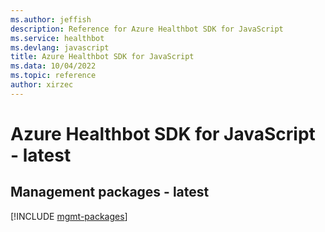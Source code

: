 ```yaml
---
ms.author: jeffish
description: Reference for Azure Healthbot SDK for JavaScript
ms.service: healthbot
ms.devlang: javascript
title: Azure Healthbot SDK for JavaScript
ms.data: 10/04/2022
ms.topic: reference
author: xirzec
---
```

# Azure Healthbot SDK for JavaScript - latest

## Management packages - latest
[!INCLUDE [mgmt-packages](healthbot-mgmt-index.md)]
